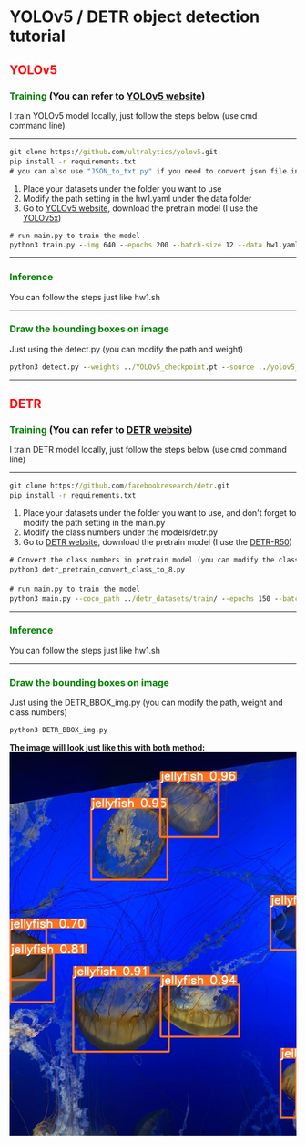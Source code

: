 # **YOLOv5 / DETR object detection tutorial**
## **<font color="red">YOLOv5</font>**
### **<font color="green">Training</font>** (You can refer to [YOLOv5 website](https://github.com/ultralytics/yolov5))
I train YOLOv5 model locally, just follow the steps below (use cmd command line)
***
```cmd
git clone https://github.com/ultralytics/yolov5.git
pip install -r requirements.txt
# you can also use "JSON_to_txt.py" if you need to convert json file into txt file
```
1. Place your datasets under the folder you want to use
2. Modify the path setting in the hw1.yaml under the data folder
3. Go to [YOLOv5 website](https://github.com/ultralytics/yolov5), download the pretrain model (I use the [YOLOv5x](https://github.com/ultralytics/yolov5/releases/download/v7.0/yolov5x.pt))
```cmd
# run main.py to train the model
python3 train.py --img 640 --epochs 200 --batch-size 12 --data hw1.yaml --weights yolov5x.pt # this is the hyperparameter I use, can be modify yourself
```
***
### **<font color="green">Inference</font>**
You can follow the steps just like hw1.sh
***
### **<font color="green">Draw the bounding boxes on image</font>**
Just using the detect.py (you can modify the path and weight)
```cmd
python3 detect.py --weights ../YOLOv5_checkpoint.pt --source ../yolov5_datasets/test_image
```
***

<div style="break-after: page; page-break-after: always;"></div>

## **<font color="red">DETR</font>**
### **<font color="green">Training</font> (You can refer to [DETR website](https://github.com/facebookresearch/detr))**
I train DETR model locally, just follow the steps below (use cmd command line)
***
```cmd
git clone https://github.com/facebookresearch/detr.git
pip install -r requirements.txt 
```
1. Place your datasets under the folder you want to use, and don't forget to modify the path setting in the main.py
2. Modify the class numbers under the models/detr.py
3. Go to [DETR website](https://github.com/facebookresearch/detr), download the pretrain model (I use the [DETR-R50](https://dl.fbaipublicfiles.com/detr/detr-r50-e632da11.pth))
```cmd
# Convert the class numbers in pretrain model (you can modify the class numbers you want in "detr_pretrain_convert_class_to_8.py")
python3 detr_pretrain_convert_class_to_8.py

# run main.py to train the model
python3 main.py --coco_path ../detr_datasets/train/ --epochs 150 --batch_size 2 --resume detr-r50_8.pth # this is the hyperparameter i use, can be modify yourself
```
***
### **<font color="green">Inference</font>**
You can follow the steps just like hw1.sh
***
### **<font color="green">Draw the bounding boxes on image</font>**
Just using the DETR_BBOX_img.py (you can modify the path, weight and class numbers)
```cmd
python3 DETR_BBOX_img.py
```

**The image will look just like this with both method:**
![](./demo.jpg)
